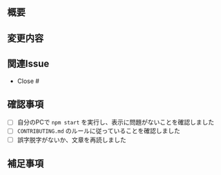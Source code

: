 ## 概要

## 変更内容

## 関連Issue

- Close #

## 確認事項

- [ ] 自分のPCで `npm start` を実行し、表示に問題がないことを確認しました
- [ ] `CONTRIBUTING.md` のルールに従っていることを確認しました
- [ ] 誤字脱字がないか、文章を再読しました

## 補足事項